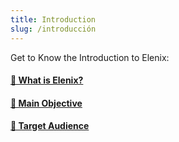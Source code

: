 ```yaml
---
title: Introduction
slug: /introducción
---
```


Get to Know the Introduction to Elenix:

<div className="feature-grid">
  <a href="Introducción/que-es-elenix">
  <div className="feature-card">
    <h4>📄 What is Elenix?</h4>
  </div>
  </a>
  <a href="Introducción/objetivo-principal">
  <div className="feature-card">
    <h4>📄 Main Objective</h4>
  </div>
  </a>
  <a href="Introducción/público-objetivo">
  <div className="feature-card">
    <h4>📄 Target Audience</h4>
  </div>
  </a>
  
</div>
